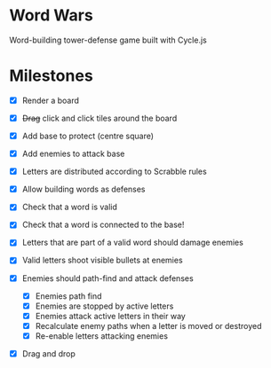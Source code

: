 # Word Wars
Word-building tower-defense game built with Cycle.js

# Milestones

 - [x] Render a board
 - [x] ~~Drag~~ click and click tiles around the board
 - [x] Add base to protect (centre square)
 - [x] Add enemies to attack base
 - [x] Letters are distributed according to Scrabble rules
 - [x] Allow building words as defenses
  - [x] Check that a word is valid
  - [x] Check that a word is connected to the base!
  - [x] Letters that are part of a valid word should damage enemies
  - [x] Valid letters shoot visible bullets at enemies
- [x] Enemies should path-find and attack defenses
  - [x] Enemies path find
  - [x] Enemies are stopped by active letters
  - [x] Enemies attack active letters in their way
  - [x] Recalculate enemy paths when a letter is moved or destroyed
  - [x] Re-enable letters attacking enemies
- [x] Drag and drop

